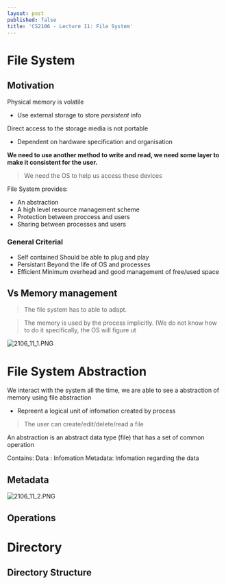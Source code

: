```yaml
---
layout: post
published: false
title: 'CS2106 - Lecture 11: File System'
---
```


# File System
## Motivation

Physical memory is volatile
- Use external storage to store *persistent* info

Direct access to the storage media is not portable
- Dependent on hardware specification and organisation

__We need to use another method to write and read, we need some layer to make it consistent for the user.__

> We need the OS to help us access these devices

File System provides:
- An abstraction
- A high level resource management scheme
- Protection between proccess and users
- Sharing between processes and users

### General Criterial
- Self contained
Should be able to plug and play
- Persistant
Beyond the life of OS and processes
- Efficient
Minimum overhead and good management of free/used space

## Vs Memory management

> The file system has to able to adapt.

> The memory is used by the process implicitly. (We do not know how to do it specifically, the OS will figure ut

![2106_11_1.PNG]({{site.baseurl}}/img/2106_11_1.PNG)



# File System Abstraction

We interact with the system all the time, we are able to see a abstraction of memory using file abstraction

- Repreent a logical unit of infomation created by process

> The user can create/edit/delete/read a file

An abstraction is an abstract data type (file) that has a set of common operation

Contains:
Data : Infomation
Metadata: Infomation regarding the data

## Metadata
![2106_11_2.PNG]({{site.baseurl}}/img/2106_11_2.PNG)


## Operations

# Directory
## Directory Structure